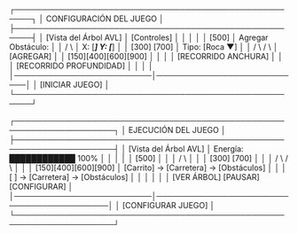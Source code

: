 ┌─────────────────────────────────────────────────────┐
│  CONFIGURACIÓN DEL JUEGO                            │
├─────────────────────────────────────────────────────┤
│  [Vista del Árbol AVL]  │  [Controles]              │
│                         │                           │
│      [500]              │  Agregar Obstáculo:       │
│     /     \             │  X: [___] Y: [___]        │
│   [300]   [700]         │  Tipo: [Roca ▼]           │
│   / \     / \           │  [AGREGAR]                │
│ [150][400][600][900]    │                           │
│                         │  [RECORRIDO ANCHURA]      │
│                         │  [RECORRIDO PROFUNDIDAD]  │
│                         │                           │
│─────────────────────────│───────────────────────────│
│                  [INICIAR JUEGO]                    │
└─────────────────────────────────────────────────────┘

┌────────────────────────────────────────────────────────────────────┐
│  EJECUCIÓN DEL JUEGO                                               │
├────────────────────────────────────────────────────────────────────┤
│  [Vista del Árbol AVL]  │  Energía: ████████████ 100%              │
│                         │                                          │
│         [500]           │                                          │
│        /     \          │                                          │
│    [300]      [700]     │                                          │
│     /  \      /  \      │                                          │
│  [150][400][600][900]   │  [Carrito] → [Carretera] → [Obstáculos]  │
│                         │  [       ] → [Carretera] → [Obstáculos]  │
│                         │                                          │
│                         │  [VER ÁRBOL]  [PAUSAR]  [CONFIGURAR]     │
│─────────────────────────│──────────────────────────────────────────│
│                  [CONFIGURAR JUEGO]                                │
└────────────────────────────────────────────────────────────────────┘
